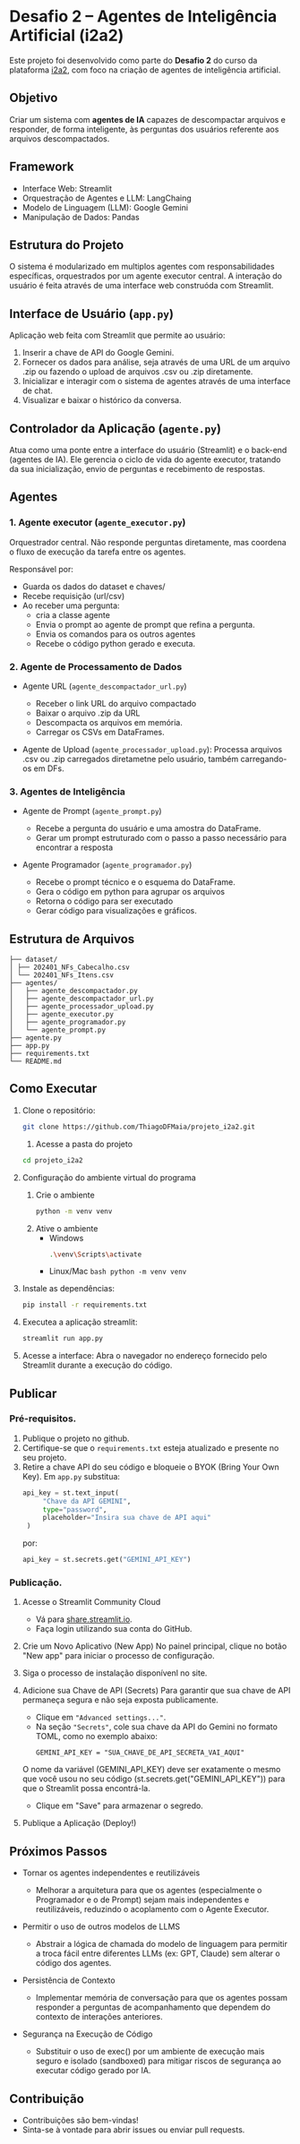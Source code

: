 # Desafio 2 – Agentes de Inteligência Artificial (i2a2)

Este projeto foi desenvolvido como parte do **Desafio 2** do curso da plataforma [i2a2](https://i2a2.com.br), com foco na criação de agentes de inteligência artificial.

## Objetivo

Criar um sistema com **agentes de IA** capazes de descompactar arquivos e responder, de forma inteligente, às perguntas dos usuários referente aos arquivos descompactados.

## Framework

* Interface Web: Streamlit
* Orquestração de Agentes e LLM: LangChaing
* Modelo de Linguagem (LLM): Google Gemini
* Manipulação de Dados: Pandas

## Estrutura do Projeto

O sistema é modularizado em multiplos agentes com responsabilidades específicas, orquestrados por um agente executor central. A interação do usuário é feita através de uma interface web construóda com Streamlit.

## Interface de Usuário (`app.py`)

Aplicação web feita com Streamlit que permite ao usuário:

1. Inserir a chave de API do Google Gemini.
2. Fornecer os dados para análise, seja através de uma URL de um arquivo .zip ou fazendo o upload de arquivos .csv ou .zip diretamente.
3. Inicializar e interagir com o sistema de agentes através de uma interface de chat.
4. Visualizar e baixar o histórico da conversa.

## Controlador da Aplicação (`agente.py`)

Atua como uma ponte entre a interface do usuário (Streamlit) e o back-end (agentes de IA). Ele gerencia o ciclo de vida do agente executor, tratando da sua inicialização, envio de perguntas e recebimento de respostas.

## Agentes

### 1. Agente executor (`agente_executor.py`)
Orquestrador central. Não responde perguntas diretamente, mas coordena o fluxo de execução da tarefa entre os agentes.

Responsável por:
- Guarda os dados do dataset e chaves/
- Recebe requisição (url/csv)
- Ao receber uma pergunta:
  - cria a classe agente
  - Envia o prompt ao agente de prompt que refina a pergunta.
  - Envia os comandos para os outros agentes
  - Recebe o código python gerado e executa.

### 2. Agente de Processamento de Dados
* Agente URL (`agente_descompactador_url.py`)
  - Receber o link URL do arquivo compactado
  - Baixar o arquivo .zip da URL
  - Descompacta os arquivos em memória.
  - Carregar os CSVs em DataFrames.

* Agente de Upload (`agente_processador_upload.py`): Processa arquivos .csv ou .zip carregados diretametne pelo usuário, também carregando-os em DFs.

### 3. Agentes de Inteligência
* Agente de Prompt (`agente_prompt.py`)
  - Recebe a pergunta do usuário e uma amostra do DataFrame.
  - Gerar um prompt estruturado com o passo a passo necessário para encontrar a resposta

* Agente Programador (`agente_programador.py`)
  - Recebe o prompt técnico e o esquema do DataFrame.
  - Gera o código em python para agrupar os arquivos
  - Retorna o código para ser executado
  - Gerar código para visualizações e gráficos.

## Estrutura de Arquivos
```
├── dataset/
│ ├── 202401_NFs_Cabecalho.csv
│ └── 202401_NFs_Itens.csv
├── agentes/
│   ├── agente_descompactador.py
│   ├── agente_descompactador_url.py
│   ├── agente_processador_upload.py
│   ├── agente_executor.py
│   ├── agente_programador.py
│   └── agente_prompt.py
├── agente.py
├── app.py
├── requirements.txt
└── README.md
```

## Como Executar

1. Clone o repositório:
    ```bash
    git clone https://github.com/ThiagoDFMaia/projeto_i2a2.git
    ```

    1. Acesse a pasta do projeto
    ```bash
    cd projeto_i2a2
    ```

2. Configuração do ambiente virtual do programa
   1. Crie o ambiente
        ```bash
        python -m venv venv
        ```
   2. Ative o ambiente
       * Windows
            ```bash
            .\venv\Scripts\activate
            ```
      * Linux/Mac
            ```bash
            python -m venv venv
            ```
   
3. Instale as dependências:
    ```bash
    pip install -r requirements.txt
    ```

4. Executea a aplicação streamlit:
    ```bash
    streamlit run app.py
    ```

5. Acesse a interface:
    Abra o navegador no endereço fornecido pelo Streamlit durante a execução do código.

## Publicar

### Pré-requisitos.
1. Publique o projeto no github.
2. Certifique-se que o `requirements.txt` esteja atualizado e presente no seu projeto.
3. Retire a chave API do seu código e bloqueie o BYOK (Bring Your Own Key).
   Em `app.py` substitua:
   ```python
   api_key = st.text_input(
        "Chave da API GEMINI",
        type="password",
        placeholder="Insira sua chave de API aqui"
    )
   ```
   por:
   ```python
   api_key = st.secrets.get("GEMINI_API_KEY")
   ```

### Publicação.
1. Acesse o Streamlit Community Cloud
   - Vá para [share.streamlit.io](https://share.streamlit.io/).
   - Faça login utilizando sua conta do GitHub.

2. Crie um Novo Aplicativo (New App)
    No painel principal, clique no botão "New app" para iniciar o processo de configuração.

3. Siga o processo de instalação disponívenl no site.

4. Adicione sua Chave de API (Secrets)
    Para garantir que sua chave de API permaneça segura e não seja exposta publicamente.
   - Clique em `"Advanced settings..."`.
   - Na seção `"Secrets"`, cole sua chave da API do Gemini no formato TOML, como no exemplo abaixo:
        ```Ini, TOML
        GEMINI_API_KEY = "SUA_CHAVE_DE_API_SECRETA_VAI_AQUI"
        ```

    O nome da variável (GEMINI_API_KEY) deve ser exatamente o mesmo que você usou no seu código (st.secrets.get("GEMINI_API_KEY")) para que o Streamlit possa encontrá-la.
   - Clique em "Save" para armazenar o segredo.

5. Publique a Aplicação (Deploy!)

## Próximos Passos
* Tornar os agentes independentes e reutilizáveis
  * Melhorar a arquitetura para que os agentes (especialmente o Programador e o de Prompt) sejam mais independentes e reutilizáveis, reduzindo o acoplamento com o Agente Executor.

* Permitir o uso de outros modelos de LLMS
  * Abstrair a lógica de chamada do modelo de linguagem para permitir a troca fácil entre diferentes LLMs (ex: GPT, Claude) sem alterar o código dos agentes.

* Persistência de Contexto
  * Implementar memória de conversação para que os agentes possam responder a perguntas de acompanhamento que dependem do contexto de interações anteriores.

* Segurança na Execução de Código
  * Substituir o uso de exec() por um ambiente de execução mais seguro e isolado (sandboxed) para mitigar riscos de segurança ao executar código gerado por IA.

## Contribuição
* Contribuições são bem-vindas!
* Sinta-se à vontade para abrir issues ou enviar pull requests.
